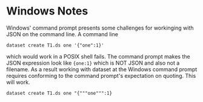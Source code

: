 Windows Notes
=============

Windows' command prompt presents some challenges for workinging
with JSON on the command line. A command line

```
dataset create T1.ds one '{"one":1}'
```

which would work in a POSIX shell fails. The command prompt makes
the JSON expression look like `{one:1}` which is NOT JSON and also not a filename.  As a result working with dataset at the Windows command prompt requires conforming to the command prompt's expectation on quoting. This will work.

```
dataset create T1.ds one "{"""one""":1}
```
